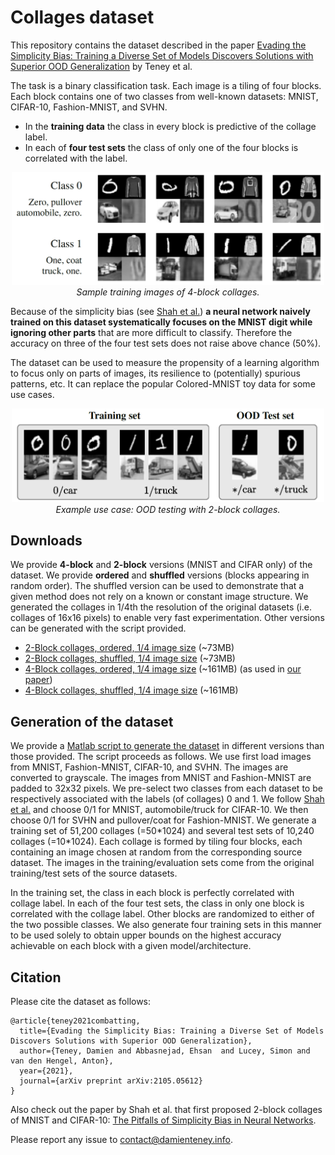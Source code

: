 # Collages dataset
This repository contains the dataset described in the paper
[Evading the Simplicity Bias: Training a Diverse Set of Models Discovers Solutions with Superior OOD Generalization](https://arxiv.org/abs/2105.05612) by Teney et al.

The task is a binary classification task. Each image is a tiling of four blocks. Each block contains one of two classes from well-known datasets: MNIST, CIFAR-10, Fashion-MNIST, and SVHN.
- In the **training data** the class in every block is predictive of the collage label.
- In each of **four test sets** the class of only one of the four blocks is correlated with the label.

<p align="center">
<img src="training-preview.png" width="500"><br>
<i>Sample training images of 4-block collages.</i>
</p>

Because of the simplicity bias (see [Shah et al.](https://arxiv.org/abs/2006.07710)) **a neural network naively trained on this dataset systematically focuses on the MNIST digit while ignoring other parts** that are more difficult to classify. Therefore the accuracy on three of the four test sets does not raise above chance (50%).

The dataset can be used to measure the propensity of a learning algorithm to focus only on parts of images, its resilience to (potentially) spurious patterns, etc.
It can replace the popular Colored-MNIST toy data for some use cases.

<p align="center">
<img src="testing-ood.png" width="500"><br>
<i>Example use case: OOD testing with 2-block collages.</i>
</p>

## Downloads
We provide **4-block** and **2-block** versions (MNIST and CIFAR only) of the dataset.
We provide **ordered** and **shuffled** versions (blocks appearing in random order). The shuffled version can be used to demonstrate that a given method does not rely on a known or constant image structure.
We generated the collages in 1/4th the resolution of the original datasets (i.e. collages of 16x16 pixels) to enable very fast experimentation.
Other versions can be generated with the script provided.

- [2-Block collages, ordered, 1/4 image size](data/collages-2blocks-randomOrder0-downsampling2.zip) (~73MB)
- [2-Block collages, shuffled, 1/4 image size](data/collages-2blocks-randomOrder1-downsampling2.zip) (~73MB)
- [4-Block collages, ordered, 1/4 image size](data/collages-4blocks-randomOrder0-downsampling2.zip) (~161MB) (as used in [our paper](https://arxiv.org/abs/????.?????))
- [4-Block collages, shuffled, 1/4 image size](data/collages-4blocks-randomOrder1-downsampling2.zip) (~161MB)

## Generation of the dataset
We provide a [Matlab script to generate the dataset](code/generateCollages.m) in different versions than those provided. The script proceeds as follows.
We use first load images from MNIST, Fashion-MNIST, CIFAR-10, and SVHN.
The images are converted to grayscale. The images from MNIST and Fashion-MNIST are padded to 32x32 pixels.
We pre-select two classes from each dataset to be respectively associated with the labels (of collages) 0 and 1.
We follow [Shah et al.](https://arxiv.org/abs/2006.07710) and choose 0/1 for MNIST, automobile/truck for CIFAR-10. We then choose 0/1 for SVHN and pullover/coat for Fashion-MNIST.
We generate a training set of 51,200 collages (=50\*1024) and several test sets of 10,240 collages (=10\*1024).
Each collage is formed by tiling four blocks, each containing an image chosen at random from the corresponding source dataset.
The images in the training/evaluation sets come from the original training/test sets of the source datasets.

In the training set, the class in each block is perfectly correlated with collage label.
In each of the four test sets, the class in only one block is correlated with the collage label. Other blocks are randomized to either of the two possible classes.
We also generate four training sets in this manner to be used solely to obtain upper bounds on the highest accuracy achievable on each block with a given model/architecture.

## Citation
Please cite the dataset as follows:
```
@article{teney2021combatting,
  title={Evading the Simplicity Bias: Training a Diverse Set of Models Discovers Solutions with Superior OOD Generalization},
  author={Teney, Damien and Abbasnejad, Ehsan  and Lucey, Simon and van den Hengel, Anton},
  year={2021},
  journal={arXiv preprint arXiv:2105.05612}
}
```
Also check out the paper by Shah et al. that first proposed 2-block collages of MNIST and CIFAR-10:
[The Pitfalls of Simplicity Bias in Neural Networks](https://arxiv.org/abs/2006.07710).

Please report any issue to [contact@damienteney.info](mailto:contact@damienteney.info).
